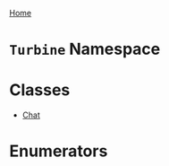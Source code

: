 <a href="index">Home</a>
# `Turbine` Namespace

# Classes
* <a href="turbine.chat">Chat</a>

# Enumerators